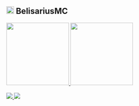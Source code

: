 ## <img height="20em" src="https://static.wikia.nocookie.net/minecraft_gamepedia/images/4/4d/Minecraft_launcher.svg/revision/latest/scale-to-width-down/111?cb=20201103054759"/> BelisariusMC

<div>
  <a href="https://github.com/BelisariusMC"/>
  <img height="164em" src="https://github-readme-stats.vercel.app/api?username=BelisariusMC&show_icons=true&theme=tokyonight&include_all_commits=true&count_private=true"/>
  <img height="164em" src="https://github-readme-stats.vercel.app/api/top-langs/?username=BelisariusMC&layout=compact&langs_count=6&theme=tokyonight&card_width=244&custom_title=Languages"/>
   
</div>

<br>

<div>
  <a href="https://discord.gg/RSD4McEaPW" target="_blank"><img src="https://img.shields.io/badge/Discord-7289DA?style=for-the-badge&logo=discord&logoColor=white" target="_blank"</a>
  <a href="mailto:BelisariusMC@gmail.com"><img src="https://img.shields.io/badge/-Gmail-%23333?style=for-the-badge&logo=gmail&logoColor=white" target="_blank"></a>

</div>
